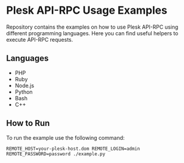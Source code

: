 # Plesk API-RPC Usage Examples

Repository contains the examples on how to use Plesk API-RPC using different programming languages.
Here you can find useful helpers to execute API-RPC requests.

## Languages

  * PHP
  * Ruby
  * Node.js
  * Python
  * Bash
  * C++

## How to Run

To run the example use the following command:

`REMOTE_HOST=your-plesk-host.dom REMOTE_LOGIN=admin REMOTE_PASSWORD=password ./example.py`
